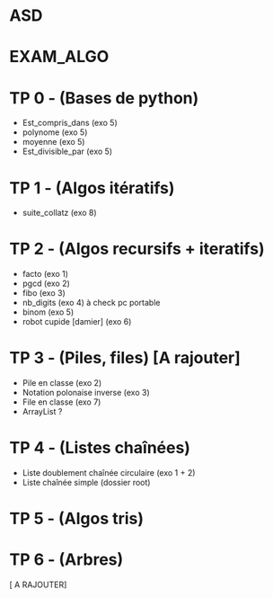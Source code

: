 # ASD
# EXAM_ALGO
# TP 0 - (Bases de python)

- Est_compris_dans (exo 5)
- polynome (exo 5)
- moyenne (exo 5)
- Est_divisible_par (exo 5)

# TP 1 - (Algos itératifs)

- suite_collatz (exo 8)

# TP 2 - (Algos recursifs + iteratifs)

- facto (exo 1)
- pgcd (exo 2)
- fibo (exo 3)
- nb_digits (exo 4) à check pc portable
- binom (exo 5)
- robot cupide [damier] (exo 6)

# TP 3 - (Piles, files) [A rajouter]

- Pile en classe (exo 2)
- Notation polonaise inverse (exo 3)
- File en classe (exo 7)
- ArrayList ? 

# TP 4 - (Listes chaînées)

- Liste doublement chaînée circulaire (exo 1 + 2)
- Liste chaînée simple (dossier root)

# TP 5 - (Algos tris)

# TP 6 - (Arbres)

[ A RAJOUTER]
